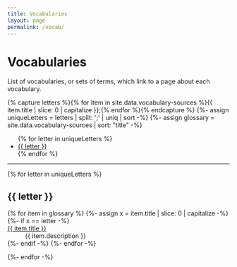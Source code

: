 ```yaml
---
title: Vocabularies
layout: page
permalink: /vocab/
---
```


# Vocabularies

List of vocabularies, or sets of terms, which link to a page about each vocabulary.

{% capture letters %}{% for item in site.data.vocabulary-sources %}{{ item.title | slice: 0 | capitalize }};{% endfor %}{% endcapture %}
{%- assign uniqueLetters = letters | split: ';' | uniq | sort -%}
{%- assign glossary = site.data.vocabulary-sources | sort: "title" -%}

<ul class="list-inline">
{% for letter in uniqueLetters %}
<li class="list-inline-item h2"><a href="#{{ letter }}">{{ letter }}</a></li>
{% endfor %}
</ul>
<hr>

<div>

{% for letter in uniqueLetters %}
<h2 class="pt-4" id="{{ letter }}">{{ letter }}</h2>

<dl id="glossary-list">
{% for item in glossary %}
{%- assign x = item.title | slice: 0 | capitalize -%}
{%- if x == letter -%}
    <dt class="glossary-def"><a href="{{ '/vocab/' | append: item.objectid | append: '.html' | relative_url }}">
    {{ item.title }}</a></dt> 
    <dd>{{ item.description }}</dd>
{%- endif -%}
{%- endfor -%}
</dl>

{%- endfor -%}
</div>

